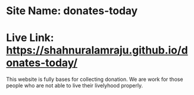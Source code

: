 # Site Name: donates-today
# Live Link: https://shahnuralamraju.github.io/donates-today/
This website is fully bases for collecting donation.
We are work for those people who are not able to live their livelyhood properly.